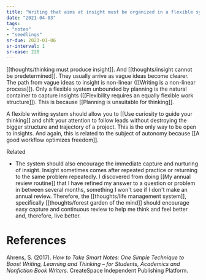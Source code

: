```yaml
---
title: "Writing that aims at insight must be organized in a flexible system"
date: "2021-04-03"
tags:
- "notes"
- "seedlings"
sr-due: 2023-01-06
sr-interval: 1
sr-ease: 228
---
```


[[thoughts/thinking must produce insight]]. And [[thoughts/insight cannot be predetermined]]. They usually arrive as vague ideas become clearer. The path from vague ideas to insight is non-linear ([[Writing is a non-linear process]]). Only a flexible system unbounded by planning is the natural container to capture insights ([[Flexibility requires an equally flexible work structure]]). This is because [[Planning is unsuitable for thinking]].

A flexible writing system should allow you to [[Use curiosity to guide your thinking]] and shift your attention to follow leads without destroying the bigger structure and trajectory of a project. This is the only way to be open to insights. And again, this is related to the subject of autonomy because [[A good workflow optimizes freedom]].

Related
- The system should also encourage the immediate capture and nurturing of insight. Insight sometimes comes after repeated practice or returning to the same problem repeatedly. I discovered from doing [[My annual review routine]] that I have refined my answer to a question or problem in between several months, something I won't see if I don't make an annual review. Therefore, the [[thoughts/life management system]], specifically [[thoughts/forest garden of the mind]] should encourage easy capture and continuous review to help me think and feel better and, therefore, live better.

# References

Ahrens, S. (2017). *How to Take Smart Notes: One Simple Technique to Boost Writing, Learning and Thinking – for Students, Academics and Nonfiction Book Writers*. CreateSpace Independent Publishing Platform.

